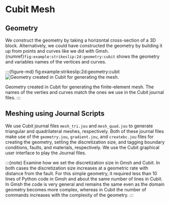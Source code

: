 # Cubit Mesh

## Geometry

We construct the geometry by taking a horizontal cross-section of a 3D block.
Alternatively, we could have constructed the geometry by building it up from points and curves like we did with Gmsh.
{numref}`fig:example:strikeslip:2d:geometry:cubit` shows the geometry and variables names of the vertices and curves.

:::{figure-md} fig:example:strikeslip:2d:geometry:cubit
<img src="figs/geometry-cubit.*" alt="Geometry created in Cubit for generating the mesh." scale="75%"/>

Geometry created in Cubit for generating the finite-element mesh.
The names of the verties and curves match the ones we use in the Cubit journal files.
:::

## Meshing using Journal Scripts

We use Cubit journal files `mesh_tri.jou`  and `mesh_quad.jou` to generate triangular and quadrilateral meshes, respectively.
Both of these journal files make use of the `geometry.jou`, `gradient.jou`, and `createbc.jou` files for creating the geometry, setting the discretization size, and tagging boundary conditions, faults, and materials, respectively.
We use the Cubit graphical user interface to play the Journal files.

:::{note}
Examine how we set the discretization size in Gmsh and Cubit.
In both cases the discretization size increases at a geometric rate with distance from the fault.
For this simple geometry, it required less than 10 lines of Python code in Gmsh and about the same number of lines in Cubit.
In Gmsh the code is very general and remains the same even as the domain geometry becomes more complex, whereas in Cubit the number of commands increases with the complexity of the geometry.
:::
